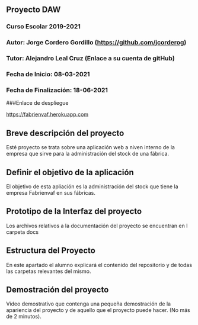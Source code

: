 ## Proyecto DAW 

### Curso Escolar 2019-2021

### Autor: Jorge Cordero Gordillo (https://github.com/jcorderog)

### Tutor: Alejandro Leal Cruz (Enlace a su cuenta de gitHub)

### Fecha de Inicio: 08-03-2021

### Fecha de Finalización: 18-06-2021

###Enlace de despliegue

https://fabrienvaf.herokuapp.com

## Breve descripción del proyecto

Esté proyecto se trata sobre una aplicación web a niven interno de la empresa que sirve para la administración del stock de una fábrica.

## Definir el objetivo de la aplicación

El objetivo de esta apliación es la administración del stock que tiene la empresa Fabrienvaf en sus fábricas.

## Prototipo de la Interfaz del proyecto

Los archivos relativos a la documentación del proyecto se encuentran en l carpeta docs

## Estructura del Proyecto

En este apartado el alumno explicará el contenido del repositorio y de todas las carpetas relevantes del mismo.

## Demostración del proyecto

Vídeo demostrativo que contenga una pequeña demostración de la apariencia del proyecto y de aquello que el proyecto puede hacer. (No más de 2 minutos).
